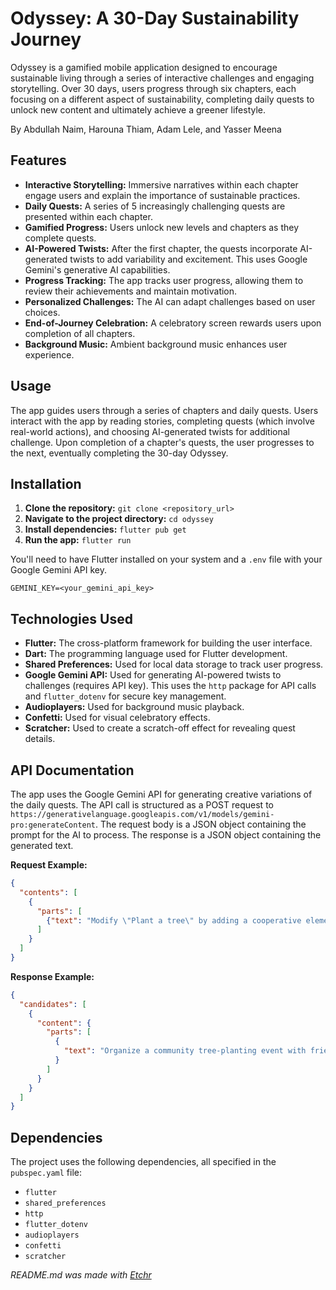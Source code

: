 # Odyssey: A 30-Day Sustainability Journey
Odyssey is a gamified mobile application designed to encourage sustainable living through a series of interactive challenges and engaging storytelling.  Over 30 days, users progress through six chapters, each focusing on a different aspect of sustainability, completing daily quests to unlock new content and ultimately achieve a greener lifestyle.

By Abdullah Naim, Harouna Thiam, Adam Lele, and Yasser Meena

## Features
* **Interactive Storytelling:** Immersive narratives within each chapter engage users and explain the importance of sustainable practices.
* **Daily Quests:**  A series of 5 increasingly challenging quests are presented within each chapter.
* **Gamified Progress:** Users unlock new levels and chapters as they complete quests.
* **AI-Powered Twists:**  After the first chapter, the quests incorporate AI-generated twists to add variability and excitement.  This uses Google Gemini's generative AI capabilities.
* **Progress Tracking:** The app tracks user progress, allowing them to review their achievements and maintain motivation.
* **Personalized Challenges:** The AI can adapt challenges based on user choices.
* **End-of-Journey Celebration:** A celebratory screen rewards users upon completion of all chapters.
* **Background Music:** Ambient background music enhances user experience.

## Usage
The app guides users through a series of chapters and daily quests.  Users interact with the app by reading stories, completing quests (which involve real-world actions), and choosing AI-generated twists for additional challenge. Upon completion of a chapter's quests, the user progresses to the next, eventually completing the 30-day Odyssey.

## Installation
1. **Clone the repository:** `git clone <repository_url>`
2. **Navigate to the project directory:** `cd odyssey`
3. **Install dependencies:** `flutter pub get`
4. **Run the app:** `flutter run`

You'll need to have Flutter installed on your system and a `.env` file with your Google Gemini API key.

```
GEMINI_KEY=<your_gemini_api_key>
```

## Technologies Used
* **Flutter:**  The cross-platform framework for building the user interface.
* **Dart:** The programming language used for Flutter development.
* **Shared Preferences:** Used for local data storage to track user progress.
* **Google Gemini API:** Used for generating AI-powered twists to challenges (requires API key).  This uses the `http` package for API calls and `flutter_dotenv` for secure key management.
* **Audioplayers:** Used for background music playback.
* **Confetti:**  Used for visual celebratory effects.
* **Scratcher:** Used to create a scratch-off effect for revealing quest details.

## API Documentation
The app uses the Google Gemini API for generating creative variations of the daily quests.  The API call is structured as a POST request to `https://generativelanguage.googleapis.com/v1/models/gemini-pro:generateContent`.  The request body is a JSON object containing the prompt for the AI to process. The response is a JSON object containing the generated text.

**Request Example:**

```json
{
  "contents": [
    {
      "parts": [
        {"text": "Modify \"Plant a tree\" by adding a cooperative element that requires players to work together in an interesting way while maintaining the challenge’s original intent."}
      ]
    }
  ]
}
```

**Response Example:**

```json
{
  "candidates": [
    {
      "content": {
        "parts": [
          {
            "text": "Organize a community tree-planting event with friends or neighbors.  Coordinate the planting effort, and share photos of your collaborative success."
          }
        ]
      }
    }
  ]
}
```

## Dependencies
The project uses the following dependencies, all specified in the `pubspec.yaml` file:

* `flutter`
* `shared_preferences`
* `http`
* `flutter_dotenv`
* `audioplayers`
* `confetti`
* `scratcher`

*README.md was made with [Etchr](https://etchr.dev)*
